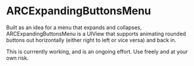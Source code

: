 # ARCExpandingButtonsMenu
Built as an idea for a menu that expands and collapses, ARCExpandingButtonsMenu is a UIView that supports animating rounded buttons out horizontally (either right to left or vice versa) and back in. 

This is currrently working, and is an ongoing effort. Use freely and at your own risk. 
